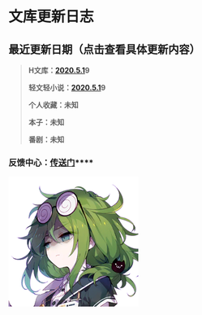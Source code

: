 # 文库更新日志

## 最近更新日期（点击查看具体更新内容）

> **H文库：**[**2020.5.1**](2020.5.15.md#2020-5-17)**9**
>
> **轻文轻小说：**[**2020.5.1**](2020.5.15.md#2020-5-18)**9**
>
> **个人收藏：未知**
>
> **本子：未知**
>
> **番剧：未知**

### **反馈中心：**[**传送门**](https://www.wjx.cn/jq/76859742.aspx)\*\*\*\*



![](../.gitbook/assets/019_007.png)





